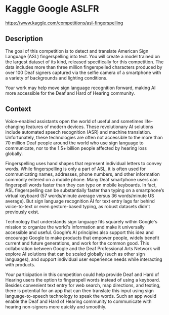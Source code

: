 # Kaggle Google ASLFR

https://www.kaggle.com/competitions/asl-fingerspelling

## Description
The goal of this competition is to detect and translate American Sign Language (ASL) fingerspelling into text. You will create a model trained on the largest dataset of its kind, released specifically for this competition. The data includes more than three million fingerspelled characters produced by over 100 Deaf signers captured via the selfie camera of a smartphone with a variety of backgrounds and lighting conditions.

Your work may help move sign language recognition forward, making AI more accessible for the Deaf and Hard of Hearing community.

## Context
Voice-enabled assistants open the world of useful and sometimes life-changing features of modern devices. These revolutionary AI solutions include automated speech recognition (ASR) and machine translation. Unfortunately, these technologies are often not accessible to the more than 70 million Deaf people around the world who use sign language to communicate, nor to the 1.5+ billion people affected by hearing loss globally.

Fingerspelling uses hand shapes that represent individual letters to convey words. While fingerspelling is only a part of ASL, it is often used for communicating names, addresses, phone numbers, and other information commonly entered on a mobile phone. Many Deaf smartphone users can fingerspell words faster than they can type on mobile keyboards. In fact, ASL fingerspelling can be substantially faster than typing on a smartphone’s virtual keyboard (57 words/minute average versus 36 words/minute US average). But sign language recognition AI for text entry lags far behind voice-to-text or even gesture-based typing, as robust datasets didn't previously exist.

Technology that understands sign language fits squarely within Google's mission to organize the world's information and make it universally accessible and useful. Google’s AI principles also support this idea and encourage Google to make products that empower people, widely benefit current and future generations, and work for the common good. This collaboration between Google and the Deaf Professional Arts Network will explore AI solutions that can be scaled globally (such as other sign languages), and support individual user experience needs while interacting with products.

Your participation in this competition could help provide Deaf and Hard of Hearing users the option to fingerspell words instead of using a keyboard. Besides convenient text entry for web search, map directions, and texting, there is potential for an app that can then translate this input using sign language-to-speech technology to speak the words. Such an app would enable the Deaf and Hard of Hearing community to communicate with hearing non-signers more quickly and smoothly.
